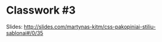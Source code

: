 Classwork #3
============

Slides:
http://slides.com/martynas-kitm/css-pakopiniai-stiliu-sablonai#/0/35
